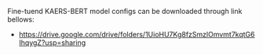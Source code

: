 Fine-tuend KAERS-BERT model configs can be downloaded through link bellows:
 - https://drive.google.com/drive/folders/1UioHU7Kg8fzSmzlOmvmt7kqtG6IhqygZ?usp=sharing
